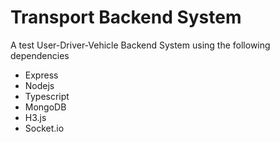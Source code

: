 ﻿# Transport Backend System
A test User-Driver-Vehicle Backend System using the following dependencies
- Express
- Nodejs
- Typescript
- MongoDB
- H3.js
- Socket.io

